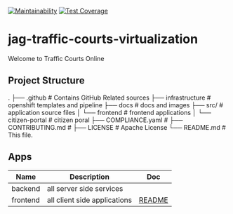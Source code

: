 [![Maintainability](https://api.codeclimate.com/v1/badges/8296f1224ac62318511b/maintainability)](https://codeclimate.com/github/bcgov/jag-traffic-courts-virtualization/maintainability) [![Test Coverage](https://api.codeclimate.com/v1/badges/8296f1224ac62318511b/test_coverage)](https://codeclimate.com/github/bcgov/jag-traffic-courts-virtualization/test_coverage)

# jag-traffic-courts-virtualization

Welcome to Traffic Courts Online

## Project Structure

.
    ├── .github                                 # Contains GitHub Related sources
    ├── infrastructure                          # openshift templates and pipeline
    ├── docs                                    # docs and images
    ├── src/                                    # application source files
    │   └── frontend                            # frontend applications
    │       └── citizen-portal                  # citizen poral
    ├── COMPLIANCE.yaml                         #
    ├── CONTRIBUTING.md                         #
    ├── LICENSE                                 # Apache License
    └── README.md                               # This file.

## Apps

| Name                | Description                                  | Doc                                                      |
| ------------------- | -------------------------------------------- | -------------------------------------------------------- |
| backend             | all server side services                     |                        |
| frontend            | all client side applications                 | [README](src/frontend/README.md)                         |
